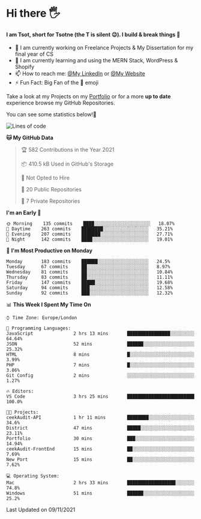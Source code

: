 # Hi there :raised_hand_with_fingers_splayed:
#### I am Tsot, short for Tsotne (the T is silent :wink:). I build & break things :space_invader:
- :telescope: I am currently working on Freelance Projects & My Dissertation for my final year of CS
- :seedling: I am currently learning and using the MERN Stack, WordPress & Shopify
- :mailbox: How to reach me: [@My LinkedIn](https://www.linkedin.com/in/tsotne-gvadzabia/) or [@My Website](https://tsotnegvadzabia.me/contact)
- :zap: Fun Fact: Big Fan of the :space_invader: emoji

Take a look at my Projects on my [Portfolio](https://tsotne.co.uk/) or for a more **up to date** experience browse my GitHub Repositories.

You can see some statistics below!:space_invader:
<!--START_SECTION:waka-->
![Lines of code](https://img.shields.io/badge/From%20Hello%20World%20I%27ve%20Written-3.5%20million%20lines%20of%20code-blue)

**🐱 My GitHub Data** 

> 🏆 582 Contributions in the Year 2021
 > 
> 📦 410.5 kB Used in GitHub's Storage 
 > 
> 🚫 Not Opted to Hire
 > 
> 📜 20 Public Repositories 
 > 
> 🔑 7 Private Repositories  
 > 
**I'm an Early 🐤** 

```text
🌞 Morning    135 commits    ████░░░░░░░░░░░░░░░░░░░░░   18.07% 
🌆 Daytime    263 commits    ████████░░░░░░░░░░░░░░░░░   35.21% 
🌃 Evening    207 commits    ███████░░░░░░░░░░░░░░░░░░   27.71% 
🌙 Night      142 commits    ████░░░░░░░░░░░░░░░░░░░░░   19.01%

```
📅 **I'm Most Productive on Monday** 

```text
Monday       183 commits    ██████░░░░░░░░░░░░░░░░░░░   24.5% 
Tuesday      67 commits     ██░░░░░░░░░░░░░░░░░░░░░░░   8.97% 
Wednesday    81 commits     ██░░░░░░░░░░░░░░░░░░░░░░░   10.84% 
Thursday     83 commits     ██░░░░░░░░░░░░░░░░░░░░░░░   11.11% 
Friday       147 commits    █████░░░░░░░░░░░░░░░░░░░░   19.68% 
Saturday     94 commits     ███░░░░░░░░░░░░░░░░░░░░░░   12.58% 
Sunday       92 commits     ███░░░░░░░░░░░░░░░░░░░░░░   12.32%

```


📊 **This Week I Spent My Time On** 

```text
⌚︎ Time Zone: Europe/London

💬 Programming Languages: 
JavaScript               2 hrs 13 mins       ████████████████░░░░░░░░░   64.64% 
JSON                     52 mins             ██████░░░░░░░░░░░░░░░░░░░   25.32% 
HTML                     8 mins              █░░░░░░░░░░░░░░░░░░░░░░░░   3.99% 
PHP                      7 mins              █░░░░░░░░░░░░░░░░░░░░░░░░   3.86% 
Git Config               2 mins              ░░░░░░░░░░░░░░░░░░░░░░░░░   1.27%

🔥 Editors: 
VS Code                  3 hrs 25 mins       █████████████████████████   100.0%

🐱‍💻 Projects: 
ceekAudit-API            1 hr 11 mins        ████████░░░░░░░░░░░░░░░░░   34.6% 
District                 47 mins             █████░░░░░░░░░░░░░░░░░░░░   23.11% 
Portfolio                30 mins             ███░░░░░░░░░░░░░░░░░░░░░░   14.94% 
ceekAudit-FrontEnd       15 mins             ██░░░░░░░░░░░░░░░░░░░░░░░   7.69% 
New Port                 15 mins             ██░░░░░░░░░░░░░░░░░░░░░░░   7.62%

💻 Operating System: 
Mac                      2 hrs 33 mins       ██████████████████░░░░░░░   74.8% 
Windows                  51 mins             ██████░░░░░░░░░░░░░░░░░░░   25.2%

```


 Last Updated on 09/11/2021
<!--END_SECTION:waka-->
